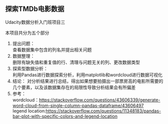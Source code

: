 ## 探索TMDb电影数据

Udacity数据分析入门班项目三

本项目共分为五个部分
1. 提出问题：  
查看数据集中包含的列名并提出相关问题  
2. 数据整理：  
删除有缺失值和重复值的行、清理与问题无关的列、更改数据类型  
3. 探索型数据分析：  
利用Pandas进行数据探索分析，利用matplotlib和wordcloud进行数据可视化  
4. 结论：
对分析结果进行总结，得出如果想要拍摄出一部票房高的电影所需要的几个要素，以及该数据集存在的局限性导致分析结果会有所偏差  
5. 参考：  
wordcloud：https://stackoverflow.com/questions/43606339/generate-word-cloud-from-single-column-pandas-dataframe/43606497  
legend location:https://stackoverflow.com/questions/11348183/pandas-bar-plot-with-specific-colors-and-legend-location
